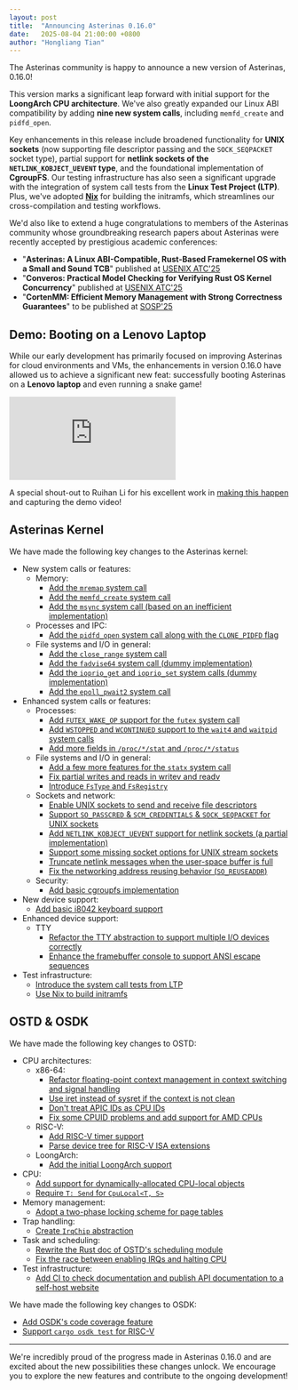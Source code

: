 ```yaml
---
layout: post
title:  "Announcing Asterinas 0.16.0"
date:   2025-08-04 21:00:00 +0800
author: "Hongliang Tian"
---
```


The Asterinas community is happy to announce a new version of Asterinas, 0.16.0!

This version marks a significant leap forward with initial support for the **LoongArch CPU architecture**. We've also greatly expanded our Linux ABI compatibility by adding **nine new system calls**, including `memfd_create` and `pidfd_open`.

Key enhancements in this release include broadened functionality for **UNIX sockets** (now supporting file descriptor passing and the `SOCK_SEQPACKET` socket type), partial support for **netlink sockets of the `NETLINK_KOBJECT_UEVENT` type**, and the foundational implementation of **CgroupFS**. Our testing infrastructure has also seen a significant upgrade with the integration of system call tests from the **Linux Test Project (LTP)**. Plus, we've adopted **[Nix](https://nix.dev/manual/nix/2.28/introduction)** for building the initramfs, which streamlines our cross-compilation and testing workflows.

We'd also like to extend a huge congratulations to members of the Asterinas community whose groundbreaking research papers about Asterinas were recently accepted by prestigious academic conferences:

* "**Asterinas: A Linux ABI-Compatible, Rust-Based Framekernel OS with a Small and Sound TCB**" published at [USENIX ATC'25](https://www.usenix.org/conference/atc25/presentation/peng-yuke)
* "**Converos: Practical Model Checking for Verifying Rust OS Kernel Concurrency**" published at [USENIX ATC'25](https://www.usenix.org/conference/atc25/presentation/tang)
* "**CortenMM: Efficient Memory Management with Strong Correctness Guarantees**" to be published at [SOSP'25](https://sigops.org/s/conferences/sosp/2025/)

## Demo: Booting on a Lenovo Laptop

While our early development has primarily focused on improving Asterinas for cloud environments and VMs, the enhancements in version 0.16.0 have allowed us to achieve a significant new feat: successfully booting Asterinas on a **Lenovo laptop** and even running a snake game!

<div class="video-container">
    <iframe src="https://player.bilibili.com/player.html?isOutside=true&aid=114970301828426&bvid=BV1KntGzvEh8&cid=31482972390&p=1&autoplay=0"
            scrolling="no"
            border="0"
            frameborder="no"
            framespacing="0"
            allowfullscreen="true">
    </iframe>
</div>

A special shout-out to Ruihan Li for his excellent work in [making this happen](https://github.com/asterinas/asterinas/issues/1963) and capturing the demo video!

## Asterinas Kernel

We have made the following key changes to the Asterinas kernel:

* New system calls or features:
    * Memory:
        * [Add the `mremap` system call](https://github.com/asterinas/asterinas/pull/2162)
        * [Add the `memfd_create` system call](https://github.com/asterinas/asterinas/pull/2149)
        * [Add the `msync` system call (based on an inefficient implementation)](https://github.com/asterinas/asterinas/pull/2154)
    * Processes and IPC:
        * [Add the `pidfd_open` system call along with the `CLONE_PIDFD` flag](https://github.com/asterinas/asterinas/pull/2151)
    * File systems and I/O in general:
        * [Add the `close_range` system call](https://github.com/asterinas/asterinas/pull/2128)
        * [Add the `fadvise64` system call (dummy implementation)](https://github.com/asterinas/asterinas/pull/2125)
        * [Add the `ioprio_get` and `ioprio_set` system calls (dummy implementation)](https://github.com/asterinas/asterinas/pull/2126)
        * [Add the `epoll_pwait2` system call](https://github.com/asterinas/asterinas/pull/2123)
* Enhanced system calls or features:
    * Processes:
        * [Add `FUTEX_WAKE_OP` support for the `futex` system call](https://github.com/asterinas/asterinas/pull/2146)
        * [Add `WSTOPPED` and `WCONTINUED` support to the `wait4` and `waitpid` system calls](https://github.com/asterinas/asterinas/pull/2166)
        * [Add more fields in `/proc/*/stat` and `/proc/*/status`](https://github.com/asterinas/asterinas/pull/2215)
    * File systems and I/O in general:
        * [Add a few more features for the `statx` system call](https://github.com/asterinas/asterinas/pull/2127)
        * [Fix partial writes and reads in writev and readv](https://github.com/asterinas/asterinas/pull/2230)
        * [Introduce `FsType` and `FsRegistry`](https://github.com/asterinas/asterinas/pull/2267)
    * Sockets and network:
        * [Enable UNIX sockets to send and receive file descriptors](https://github.com/asterinas/asterinas/pull/2176)
        * [Support `SO_PASSCRED` & `SCM_CREDENTIALS` & `SOCK_SEQPACKET` for UNIX sockets](https://github.com/asterinas/asterinas/pull/2268)
        * [Add `NETLINK_KOBJECT_UEVENT` support for netlink sockets (a partial implementation)](https://github.com/asterinas/asterinas/pull/2109)
        * [Support some missing socket options for UNIX stream sockets](https://github.com/asterinas/asterinas/pull/2192)
        * [Truncate netlink messages when the user-space buffer is full](https://github.com/asterinas/asterinas/pull/2155)
        * [Fix the networking address reusing behavior (`SO_REUSEADDR`)](https://github.com/asterinas/asterinas/pull/2277)
    * Security:
        * [Add basic cgroupfs implementation](https://github.com/asterinas/asterinas/pull/2121)
* New device support:
    * [Add basic i8042 keyboard support](https://github.com/asterinas/asterinas/pull/2054)
* Enhanced device support:
    * TTY
        * [Refactor the TTY abstraction to support multiple I/O devices correctly](https://github.com/asterinas/asterinas/pull/2108)
        * [Enhance the framebuffer console to support ANSI escape sequences](https://github.com/asterinas/asterinas/pull/2210)
* Test infrastructure:
    * [Introduce the system call tests from LTP](https://github.com/asterinas/asterinas/pull/2053)
    * [Use Nix to build initramfs](https://github.com/asterinas/asterinas/pull/2101)

## OSTD & OSDK

We have made the following key changes to OSTD:

* CPU architectures:
    * x86-64:
        * [Refactor floating-point context management in context switching and signal handling](https://github.com/asterinas/asterinas/pull/2219)
        * [Use iret instead of sysret if the context is not clean](https://github.com/asterinas/asterinas/pull/2271)
        * [Don't treat APIC IDs as CPU IDs](https://github.com/asterinas/asterinas/pull/2091)
        * [Fix some CPUID problems and add support for AMD CPUs](https://github.com/asterinas/asterinas/pull/2273)
    * RISC-V:
        * [Add RISC-V timer support](https://github.com/asterinas/asterinas/pull/2044)
        * [Parse device tree for RISC-V ISA extensions](https://github.com/asterinas/asterinas/pull/2113)
    * LoongArch:
        * [Add the initial LoongArch support](https://github.com/asterinas/asterinas/pull/2260)
* CPU:
    * [Add support for dynamically‌-allocated CPU-local objects](https://github.com/asterinas/asterinas/pull/2036)
    * [Require `T: Send` for `CpuLocal<T, S>`](https://github.com/asterinas/asterinas/pull/2171)
* Memory management:
    * [Adopt a two-phase locking scheme for page tables](https://github.com/asterinas/asterinas/pull/1948)
* Trap handling:
    * [Create `IrqChip` abstraction](https://github.com/asterinas/asterinas/pull/2107)
* Task and scheduling:
    * [Rewrite the Rust doc of OSTD's scheduling module](https://github.com/asterinas/asterinas/pull/2284)
    * [Fix the race between enabling IRQs and halting CPU](https://github.com/asterinas/asterinas/pull/2052)
* Test infrastructure:
    * [Add CI to check documentation and publish API documentation to a self-host website](https://github.com/asterinas/asterinas/pull/2218)

We have made the following key changes to OSDK:

* [Add OSDK's code coverage feature](https://github.com/asterinas/asterinas/pull/2203)
* [Support `cargo osdk test` for RISC-V](https://github.com/asterinas/asterinas/pull/2168)

---

We're incredibly proud of the progress made in Asterinas 0.16.0 and are excited about the new possibilities these changes unlock. We encourage you to explore the new features and contribute to the ongoing development!